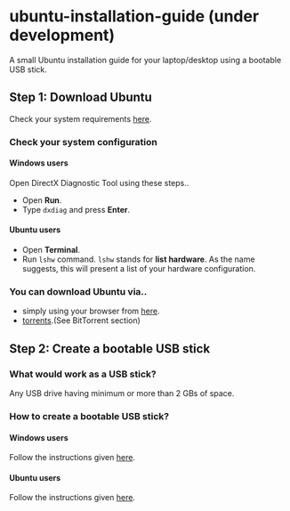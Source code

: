 # ubuntu-installation-guide (under development)
A small Ubuntu installation guide for your laptop/desktop using a bootable USB stick. <br>

<h2>Step 1: Download Ubuntu</h2>
<p>Check your system requirements <a href="http://www.ubuntu.com/download/desktop">here</a>.</p>
<h3>Check your system configuration</h3>
<h4>Windows users</h4>
<p>Open DirectX Diagnostic Tool using these steps.. </p>
<ul>
	<li>Open <strong>Run</strong>.</li>
	<li>Type <code>dxdiag</code> and press <strong>Enter</strong>.</li>
</ul>
<h4>Ubuntu users</h4>
<ul>
	<li>Open <strong>Terminal</strong>.</li>
	<li>Run <code>lshw</code> command. <code>lshw</code> stands for <strong>list hardware</strong>. As the name suggests, this will present a list of your hardware configuration.</li>
</ul>


<h3>You can download Ubuntu via..</h3>
<ul>
<li>simply using your browser from <a href="http://www.ubuntu.com/download/desktop/contribute?version=16.04.1&architecture=amd64">here</a>.</li>
<li><a href="http://www.ubuntu.com/download/alternative-downloads">torrents</a>.(See BitTorrent section)</li>
</ul>

<h2>Step 2: Create a bootable USB stick</h2>

<h3>What would work as a USB stick?</h3>
<p>Any USB drive having minimum or more than 2 GBs of space.</p>

<h3>How to create a bootable USB stick?</h3>
<h4>Windows users</h4>
<p>Follow the instructions given <a href="http://www.ubuntu.com/download/desktop/create-a-usb-stick-on-windows">here</a>.</p>
<h4>Ubuntu users</h4>
<p>Follow the instructions given <a href="http://www.ubuntu.com/download/desktop/create-a-usb-stick-on-ubuntu">here</a>.</p>
